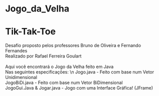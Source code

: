 # Jogo_da_Velha
# Tik-Tak-Toe

  Desafio proposto pelos professores Bruno de Oliveira e Fernando Fernandes \
  Realizado por Rafael Ferreira Goulart \
\
  Aqui você encontrará o Jogo da Velha feito em Java \
  Nas seguintes especificações: \n
    Jogo.java     - Feito com base num Vetor Unidimensional \
    JogoBiDi.java - Feito com base num Vetor BiDimensional \
    JogoGui.Java & Jogar.java - Jogo com uma Interface Gráfica! (JFrame)
